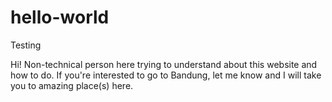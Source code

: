 # hello-world
Testing

Hi! Non-technical person here trying to understand about this website and how to do.
If you're interested to go to Bandung, let me know and I will take you to amazing place(s) here.
